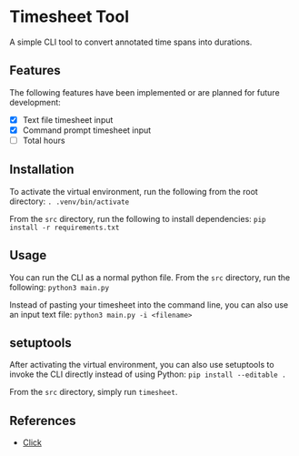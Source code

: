 # Timesheet Tool

A simple CLI tool to convert annotated time spans into durations.

## Features

The following features have been implemented or are planned for future development:

- [x] Text file timesheet input
- [x] Command prompt timesheet input
- [ ] Total hours

## Installation

To activate the virtual environment, run the following from the root directory: `. .venv/bin/activate`

From the `src` directory, run the following to install dependencies: `pip install -r requirements.txt`

## Usage

You can run the CLI as a normal python file. From the `src` directory, run the following: `python3 main.py`

Instead of pasting your timesheet into the command line, you can also use an input text file: `python3 main.py -i <filename>`

## setuptools

After activating the virtual environment, you can also use setuptools to invoke the CLI directly instead of using Python: `pip install --editable .`

From the `src` directory, simply run `timesheet`.

## References

- [Click](https://click.palletsprojects.com/en/8.1.x/setuptools/#setuptools-integration)

